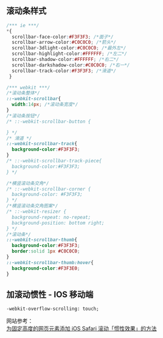 
## 滚动条样式

```css
/*** ie ***/  
*{  
  scrollbar-face-color:#F3F3F3; /*面子*/  
  scrollbar-arrow-color:#C0C0C0; /*箭头*/  
  scrollbar-3dlight-color:#C0C0C0; /*最外左*/  
  scrollbar-highlight-color:#FFFFFF; /*左二*/  
  scrollbar-shadow-color:#FFFFFF; /*右二*/  
  scrollbar-darkshadow-color:#C0C0C0; /*右一*/  
  scrollbar-track-color:#F3F3F3; /*滑道*/  
 }  

/*** webkit ***/  
/*滚动条整体*/
::-webkit-scrollbar{
  width:14px; /*滚动条宽度*/
}
/*滚动条按钮*/
/* ::-webkit-scrollbar-button {

} */
/* 滑道 */
::-webkit-scrollbar-track{
  background-color:#F3F3F3;
}
/* ::-webkit-scrollbar-track-piece{
  background-color:#F3F3F3;
} */

/*横竖滚动条交角*/
/* ::-webkit-scrollbar-corner {
  background-color: #F3F3F3;
} */
/*横竖滚动条交角图案*/
/* ::-webkit-resizer {
  background-repeat: no-repeat;
  background-position: bottom right;
} */
/*滚动条*/
::-webkit-scrollbar-thumb{
  background-color:#F3F3F3;
  border:solid 1px #C0C0C0;
}
::-webkit-scrollbar-thumb:hover{
  background-color:#F3F3E0;
}

```

## 加滚动惯性 - IOS 移动端

`-webkit-overflow-scrolling: touch;`

网站参考：  
[为固定高度的网页元素添加 iOS Safari 滚动「惯性效果」的方法](http://www.renfei.org/blog/how-to-add-ios-inertial-scrolling-to-a-fixed-height-element.html)

